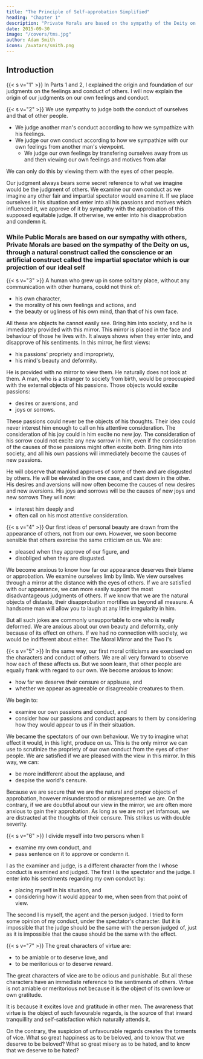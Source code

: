 ```yaml
---
title: "The Principle of Self-approbation Simplified"
heading: "Chapter 1"
description: "Private Morals are based on the sympathy of the Deity on us, through a natural construct called the conscience or an artificial construct called the impartial spectator which is our projection of our ideal self"
date: 2015-09-30
image: "/covers/tms.jpg"
author: Adam Smith
icons: /avatars/smith.png
---
```



## Introduction

{{< s v="1" >}} In Parts 1 and 2, I explained the origin and foundation of our judgments on the feelings and conduct of others. I will now explain the origin of our judgments on our own feelings and conduct.
 

{{< s v="2" >}} We use sympathy to judge both the conduct of ourselves and that of other people. 
- We judge another man's conduct according to how we sympathize with his feelings.
- We judge our own conduct according to how we sympathize with our own feelings from another man's viewpoint.
  - We judge our own feelings by transfering ourselves away from us and then viewing our own feelings and motives from afar
<!-- We can never survey and judge our own feelings unless we: 
- remove ourselves from our own natural station and
- . -->

We can only do this by viewing them with the eyes of other people. 

Our judgment always bears some secret reference to what we imagine would be the judgment of others. We examine our own conduct as we imagine any other fair and impartial spectator would examine it. If we place ourselves in his situation and enter into all his passions and motives which influenced it, we approve of it by sympathy with the approbation of this supposed equitable judge. If otherwise, we enter into his disapprobation and condemn it.
 

### While Public Morals are based on our sympathy with others, Private Morals are based on the sympathy of the Deity on us, through a natural construct called the conscience or an artificial construct called the impartial spectator which is our projection of our ideal self

{{< s v="3" >}} A human who grew up in some solitary place, without any communication with other humans, could not think of: 
- his own character,
- the morality of his own feelings and actions, and
- the beauty or ugliness of his own mind, than that of his own face.

All these are objects he cannot easily see. Bring him into society, and he is immediately provided with this mirror. This mirror is placed in the face and behaviour of those he lives with. It always shows when they enter into, and disapprove of his sentiments. In this mirror, he first views: 
- his passions' propriety and impropriety,
- his mind's beauty and deformity.

He is provided with no mirror to view them. He naturally does not look at them. A man, who is a stranger to society from birth, would be preoccupied with the external objects of his passions. Those objects would excite passions: 
- desires or aversions, and
- joys or sorrows.

These passions could never be the objects of his thoughts. Their idea could never interest him enough to call on his attentive consideration. The consideration of his joy could in him excite no new joy. The consideration of his sorrow could not excite any new sorrow in him, even if the consideration of the causes of those passions might often excite both. Bring him into society, and all his own passions will immediately become the causes of new passions.

He will observe that mankind approves of some of them and are disgusted by others. He will be elevated in the one case, and cast down in the other. His desires and aversions will now often become the causes of new desires and new aversions. His joys and sorrows will be the causes of  new joys and new sorrows They will now: 
- interest him deeply and
- often call on his most attentive consideration.


{{< s v="4" >}} Our first ideas of personal beauty are drawn from the appearance of others, not from our own. However, we soon become sensible that others exercise the same criticism on us. We are: 
- pleased when they approve of our figure, and
- disobliged when they are disgusted.

We become anxious to know how far our appearance deserves their blame or approbation. We examine ourselves limb by limb. We view ourselves through a mirror at the distance with the eyes of others. If we are satisfied with our appearance, we can more easily support the most disadvantageous judgments of others. If we know that we are the natural objects of distaste, their disapprobation mortifies us beyond all measure. A handsome man will allow you to laugh at any little irregularity in him.

But all such jokes are commonly unsupportable to one who is really deformed. We are anxious about our own beauty and deformity, only because of its effect on others. If we had no connection with society, we would be indifferent about either. The Moral Mirror and the Two I's


{{< s v="5" >}} In the same way, our first moral criticisms are exercised on the characters and conduct of others. We are all very forward to observe how each of these affects us. But we soon learn, that other people are equally frank with regard to our own. We become anxious to know:
- how far we deserve their censure or applause, and
- whether we appear as agreeable or disagreeable creatures to them.

We begin to: 
- examine our own passions and conduct, and
- consider how our passions and conduct appears to them by considering how they would appear to us if in their situation.

We became the spectators of our own behaviour. We try to imagine what effect it would, in this light, produce on us. This is the only mirror we can use to scrutinize the propriety of our own conduct from the eyes of other people. We are satisfied if we are pleased with the view in this mirror. In this way, we can: 
- be more indifferent about the applause, and
- despise the world's censure.

Because we are secure that we are the natural and proper objects of approbation, however misunderstood or misrepresented we are. On the contrary, if we are doubtful about our view in the mirror, we are often more anxious to gain their approbation. As long as we are not yet infamous, we are distracted at the thoughts of their censure. This strikes us with double severity.


{{< s v="6" >}} I divide myself into two persons when I:
- examine my own conduct, and
- pass sentence on it to approve or condemn it.

I as the examiner and judge, is a different character from the I whose conduct is examined and judged. The first I is the spectator and the judge.
I enter into his sentiments regarding my own conduct by: 
- placing myself in his situation, and
- considering how it would appear to me, when seen from that point of view.

The second I is myself, the agent and the person judged. I tried to form some opinion of my conduct, under the spectator's character. But it is impossible that the judge should be the same with the person judged of, just as it is impossible that the cause should be the same with the effect.


{{< s v="7" >}} The great characters of virtue are: 
- to be amiable or to deserve love, and
- to be meritorious or to deserve reward.

The great characters of vice are to be odious and punishable. But all these characters have an immediate reference to the sentiments of others. Virtue is not amiable or meritorious not because it is the object of its own love or own gratitude. 

It is because it excites love and gratitude in other men. The awareness that virtue is the object of such favourable regards, is the source of that inward tranquillity and self-satisfaction which naturally attends it. 

On the contrary, the suspicion of unfavourable regards creates the torments of vice. What so great happiness as to be beloved, and to know that we deserve to be beloved? What so great misery as to be hated, and to know that we deserve to be hated?
